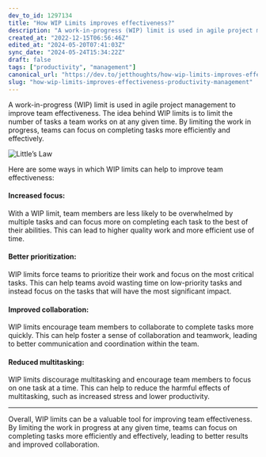 ```yaml
---
dev_to_id: 1297134
title: "How WIP Limits improves effectiveness?"
description: "A work-in-progress (WIP) limit is used in agile project management to improve team effectiveness. The..."
created_at: "2022-12-15T06:56:46Z"
edited_at: "2024-05-20T07:41:03Z"
sync_date: "2024-05-24T15:34:22Z"
draft: false
tags: ["productivity", "management"]
canonical_url: "https://dev.to/jetthoughts/how-wip-limits-improves-effectiveness-30i3"
slug: "how-wip-limits-improves-effectiveness-productivity-management"
---
```

A work-in-progress (WIP) limit is used in agile project management to improve team effectiveness. The idea behind WIP limits is to limit the number of tasks a team works on at any given time. By limiting the work in progress, teams can focus on completing tasks more efficiently and effectively.

![Little’s Law](https://miro.medium.com/max/1400/1*b0mC2X7tySi79jCb8Z50jQ.webp)

Here are some ways in which WIP limits can help to improve team effectiveness:

#### Increased focus:

With a WIP limit, team members are less likely to be overwhelmed by multiple tasks and can focus more on completing each task to the best of their abilities. This can lead to higher quality work and more efficient use of time.

#### Better prioritization:

WIP limits force teams to prioritize their work and focus on the most critical tasks. This can help teams avoid wasting time on low-priority tasks and instead focus on the tasks that will have the most significant impact.

#### Improved collaboration:

WIP limits encourage team members to collaborate to complete tasks more quickly. This can help foster a sense of collaboration and teamwork, leading to better communication and coordination within the team.

#### Reduced multitasking:

WIP limits discourage multitasking and encourage team members to focus on one task at a time. This can help to reduce the harmful effects of multitasking, such as increased stress and lower productivity.

---

Overall, WIP limits can be a valuable tool for improving team effectiveness. By limiting the work in progress at any given time, teams can focus on completing tasks more efficiently and effectively, leading to better results and improved collaboration.